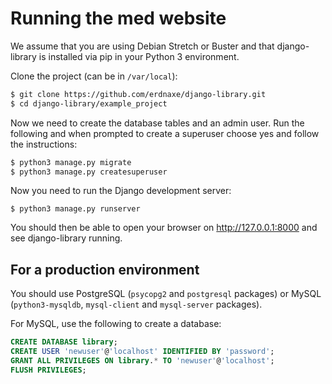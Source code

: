 # Running the med website

We assume that you are using Debian Stretch or Buster and that django-library is
installed via pip in your Python 3 environment.

Clone the project (can be in `/var/local`):

```bash
$ git clone https://github.com/erdnaxe/django-library.git
$ cd django-library/example_project
```

Now we need to create the database tables and an admin user.
Run the following and when prompted to create a
superuser choose yes and follow the instructions:

```bash
$ python3 manage.py migrate
$ python3 manage.py createsuperuser
```

Now you need to run the Django development server:

```
$ python3 manage.py runserver
```

You should then be able to open your browser on <http://127.0.0.1:8000> and see
django-library running.

## For a production environment

You should use PostgreSQL (`psycopg2` and `postgresql` packages)
or MySQL (`python3-mysqldb`, `mysql-client` and `mysql-server` packages).

For MySQL, use the following to create a database:

```SQL
CREATE DATABASE library;
CREATE USER 'newuser'@'localhost' IDENTIFIED BY 'password';
GRANT ALL PRIVILEGES ON library.* TO 'newuser'@'localhost';
FLUSH PRIVILEGES;
```
